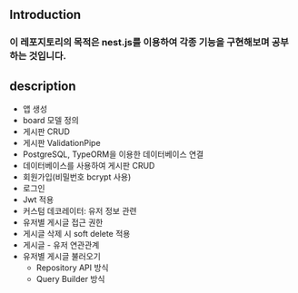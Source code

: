 ## Introduction
### 이 레포지토리의 목적은 nest.js를 이용하여 각종 기능을 구현해보며 공부하는 것입니다.

## description
- 앱 생성
- board 모델 정의
- 게시판 CRUD
- 게시판 ValidationPipe
- PostgreSQL, TypeORM을 이용한 데이터베이스 연결
- 데이터베이스를 사용하여 게시판 CRUD
- 회원가입(비밀번호 bcrypt 사용)
- 로그인
- Jwt 적용
- 커스텀 데코레이터: 유저 정보 관련
- 유저별 게시글 접근 권한
- 게시글 삭제 시 soft delete 적용
- 게시글 - 유저 연관관계
- 유저별 게시글 불러오기
  - Repository API 방식
  - Query Builder 방식
